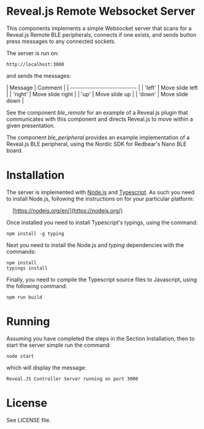 Reveal.js Remote Websocket Server
=================================

This components implements a simple Websocket server that scans for a Reveal.js
Remote BLE peripherals, connects if one exists, and sends button press messages
to any connected sockets.

The server is run on:

    http://localhost:3000

and sends the messages:

| Message | Comment           |
| --------------------------- |
| 'left'  | Move slide left   |
| 'right' | Move slide right  |
| 'up'    | Move slide up     |
| 'down'  | Move slide down   |

See the component *ble_remote* for an example of a Reveal.js plugin that
communicates with this component and directs Reveal.js to move within a given
presentation.

The component *ble_peripheral* provides an example implementation of a
Reveal.js BLE peripheral, using the Nordic SDK for Redbear's Nano BLE board.

Installation
============

The server is implemented with [Node.js](https://nodejs.org/) and [Typescript](https://www.typescriptlang.org/). As such you need to install
Node.js, following the instructions on for your particular platform:

&nbsp;&nbsp;&nbsp; [https://nodejs.org/en/](https://nodejs.org/)

Once installed you need to install Typescript's typings, using the command:

    npm install -g typing

Next you need to install the Node.js and *typing* dependencies with the
commands:

    npm install
    typings install

Finally, you need to compile the Typescript source files to Javascript,
using the following command:

    npm run build

Running
=======

Assuming you have completed the steps in the Section Installation, then to
start the server simple run the command:

    node start

which will display the message:

    Reveal.JS Controller Server running on port 3000

License
=======

See LICENSE file.
